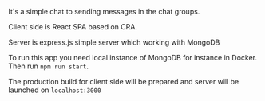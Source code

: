 It's a simple chat to sending messages in the chat groups.

Client side is React SPA based on CRA.

Server is express.js simple server which working with MongoDB

To run this app you need local instance of MongoDB for instance in Docker. Then run `npm run start`.

The production build for client side will be prepared and server will be launched on `localhost:3000`
